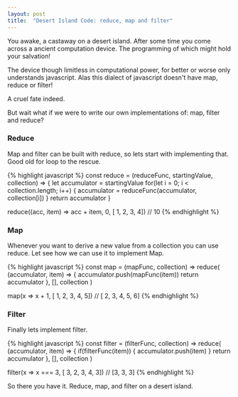 ```yaml
---
layout: post
title:  "Desert Island Code: reduce, map and filter"
---
```

You awake, a castaway on a desert island. After some time you come
across a ancient computation device. The programming of which might hold your
salvation!

<!--more-->

The device though limitless in computational power, for better or worse only
understands javascript. Alas this dialect of javascript doesn't have map, reduce or
filter!

A cruel fate indeed.

But wait what if we were to write our own implementations of: map, filter and reduce?

### Reduce

Map and filter can be built with reduce, so lets start with implementing that.
Good old for loop to the rescue.

{% highlight javascript %}
const reduce = (reduceFunc, startingValue, collection) => {
  let accumulator = startingValue
  for(let i = 0; i < collection.length; i++) {
    accumulator = reduceFunc(accumulator, collection[i])
  }
  return accumulator
}

reduce((acc, item) => acc + item, 0, [ 1, 2, 3, 4]) // 10
{% endhighlight %}

### Map

Whenever you want to derive a new value from
a collection you can use reduce. Let see how we can use it to implement Map.

{% highlight javascript %}
const map = (mapFunc, collection) => reduce(
  (accumulator, item) => {
    accumulator.push(mapFunc(item))
    return accumulator
  },
  [],
  collection
)

map(x => x + 1, [ 1, 2, 3, 4, 5]) // [ 2, 3, 4, 5, 6]
{% endhighlight %}

### Filter

Finally lets implement filter.

{% highlight javascript %}
const filter = (filterFunc, collection) => reduce(
  (accumulator, item) => {
    if(filterFunc(item)) {
      accumulator.push(item)
    }
    return accumulator
  },
  [],
  collection
)

filter(x => x === 3, [ 3, 2, 3, 4, 3]) // [3, 3, 3]
{% endhighlight %}

So there you have it. Reduce, map, and filter on a desert island.
